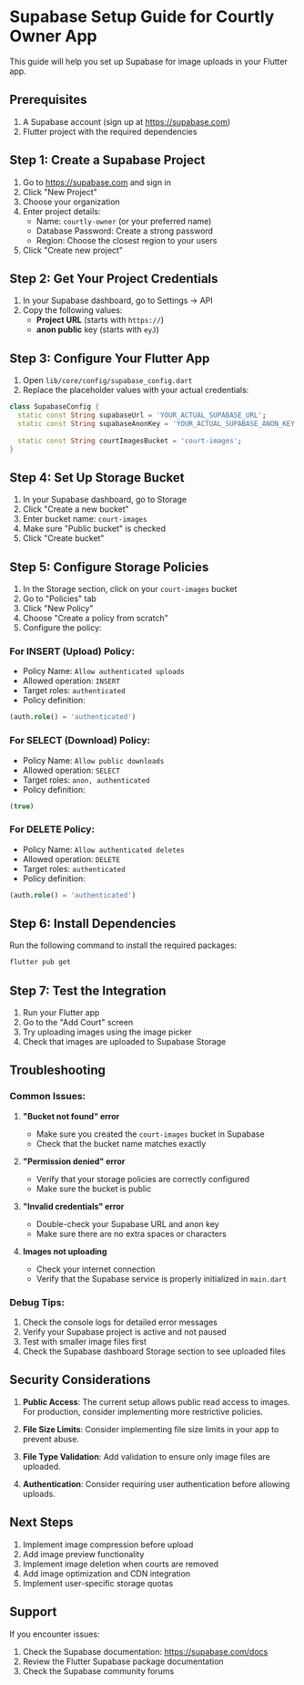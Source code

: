 # Supabase Setup Guide for Courtly Owner App

This guide will help you set up Supabase for image uploads in your Flutter app.

## Prerequisites

1. A Supabase account (sign up at https://supabase.com)
2. Flutter project with the required dependencies

## Step 1: Create a Supabase Project

1. Go to https://supabase.com and sign in
2. Click "New Project"
3. Choose your organization
4. Enter project details:
   - Name: `courtly-owner` (or your preferred name)
   - Database Password: Create a strong password
   - Region: Choose the closest region to your users
5. Click "Create new project"

## Step 2: Get Your Project Credentials

1. In your Supabase dashboard, go to Settings → API
2. Copy the following values:
   - **Project URL** (starts with `https://`)
   - **anon public** key (starts with `eyJ`)

## Step 3: Configure Your Flutter App

1. Open `lib/core/config/supabase_config.dart`
2. Replace the placeholder values with your actual credentials:

```dart
class SupabaseConfig {
  static const String supabaseUrl = 'YOUR_ACTUAL_SUPABASE_URL';
  static const String supabaseAnonKey = 'YOUR_ACTUAL_SUPABASE_ANON_KEY';
  
  static const String courtImagesBucket = 'court-images';
}
```

## Step 4: Set Up Storage Bucket

1. In your Supabase dashboard, go to Storage
2. Click "Create a new bucket"
3. Enter bucket name: `court-images`
4. Make sure "Public bucket" is checked
5. Click "Create bucket"

## Step 5: Configure Storage Policies

1. In the Storage section, click on your `court-images` bucket
2. Go to "Policies" tab
3. Click "New Policy"
4. Choose "Create a policy from scratch"
5. Configure the policy:

### For INSERT (Upload) Policy:
- Policy Name: `Allow authenticated uploads`
- Allowed operation: `INSERT`
- Target roles: `authenticated`
- Policy definition:
```sql
(auth.role() = 'authenticated')
```

### For SELECT (Download) Policy:
- Policy Name: `Allow public downloads`
- Allowed operation: `SELECT`
- Target roles: `anon, authenticated`
- Policy definition:
```sql
(true)
```

### For DELETE Policy:
- Policy Name: `Allow authenticated deletes`
- Allowed operation: `DELETE`
- Target roles: `authenticated`
- Policy definition:
```sql
(auth.role() = 'authenticated')
```

## Step 6: Install Dependencies

Run the following command to install the required packages:

```bash
flutter pub get
```

## Step 7: Test the Integration

1. Run your Flutter app
2. Go to the "Add Court" screen
3. Try uploading images using the image picker
4. Check that images are uploaded to Supabase Storage

## Troubleshooting

### Common Issues:

1. **"Bucket not found" error**
   - Make sure you created the `court-images` bucket in Supabase
   - Check that the bucket name matches exactly

2. **"Permission denied" error**
   - Verify that your storage policies are correctly configured
   - Make sure the bucket is public

3. **"Invalid credentials" error**
   - Double-check your Supabase URL and anon key
   - Make sure there are no extra spaces or characters

4. **Images not uploading**
   - Check your internet connection
   - Verify that the Supabase service is properly initialized in `main.dart`

### Debug Tips:

1. Check the console logs for detailed error messages
2. Verify your Supabase project is active and not paused
3. Test with smaller image files first
4. Check the Supabase dashboard Storage section to see uploaded files

## Security Considerations

1. **Public Access**: The current setup allows public read access to images. For production, consider implementing more restrictive policies.

2. **File Size Limits**: Consider implementing file size limits in your app to prevent abuse.

3. **File Type Validation**: Add validation to ensure only image files are uploaded.

4. **Authentication**: Consider requiring user authentication before allowing uploads.

## Next Steps

1. Implement image compression before upload
2. Add image preview functionality
3. Implement image deletion when courts are removed
4. Add image optimization and CDN integration
5. Implement user-specific storage quotas

## Support

If you encounter issues:
1. Check the Supabase documentation: https://supabase.com/docs
2. Review the Flutter Supabase package documentation
3. Check the Supabase community forums 